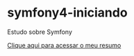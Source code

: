 # symfony4-iniciando
Estudo sobre Symfony

[Clique aqui para acessar o meu resumo](https://github.com/Clayder/symfony4-iniciando/wiki)
